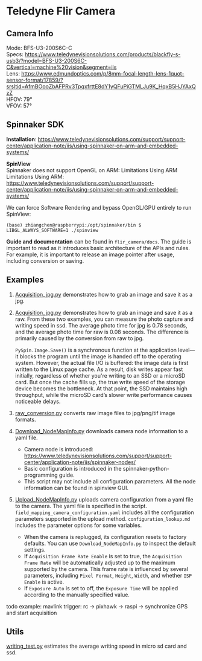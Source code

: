 # Teledyne Flir Camera

## Camera Info
Mode: BFS-U3-200S6C-C  
Specs: https://www.teledynevisionsolutions.com/products/blackfly-s-usb3/?model=BFS-U3-200S6C-C&vertical=machine%20vision&segment=iis  
Lens: https://www.edmundoptics.com/p/8mm-focal-length-lens-1quot-sensor-format/17859/?srsltid=AfmBOooZbAFPRv3TpqxfrttE8dY1yQFuPiGTMLJu9K_HqxB5HJYAxQzZ  
HFOV: 79°  
VFOV: 57°  


## Spinnaker SDK
**Installation**: https://www.teledynevisionsolutions.com/support/support-center/application-note/iis/using-spinnaker-on-arm-and-embedded-systems/  

**SpinView**  
Spinnaker does not support OpenGL on ARM: Limitations Using ARM
Limitations Using ARM: https://www.teledynevisionsolutions.com/support/support-center/application-note/iis/using-spinnaker-on-arm-and-embedded-systems/

We can force Software Rendering and bypass OpenGL/GPU entirely to run SpinView:
```
(base) zhiangchen@raspberrypi:/opt/spinnaker/bin $ LIBGL_ALWAYS_SOFTWARE=1 ./spinview
```
**Guide and documentation** can be found in `flir_camera/docs`. The guide is important to read as it introduces basic architecture of the APIs and rules. For example, it is important to release an image pointer after usage, including conversion or saving. 

## Examples
1. [Acquisition_jpg.py](examples/Acquisition_jpg.py) demonstrates how to grab an image and save it as a jpg.  

2. [Acquisition_jpg.py](examples/Acquisition_raw.py) demonstrates how to grab an image and save it as a raw. From these two examples, you can measure the photo capture and writing speed in ssd. The average photo time for jpg is 0.78 seconds, and the average photo time for raw is 0.08 seconds. The difference is primarily caused by the conversion from raw to jpg.    

    `PySpin.Image.Save()` is a synchronous function at the application level—it blocks the program until the image is handed off to the operating system. However, the actual file I/O is buffered: the image data is first written to the Linux page cache. As a result, disk writes appear fast initially, regardless of whether you're writing to an SSD or a microSD card. But once the cache fills up, the true write speed of the storage device becomes the bottleneck. At that point, the SSD maintains high throughput, while the microSD card’s slower write performance causes noticeable delays.

3. [raw_conversion.py](examples/raw_conversion.py) converts raw image files to jpg/png/tif image formats. 


4. [Download_NodeMapInfo.py](examples/Download_NodeMapInfo.py) downloads camera node information to a yaml file.

    - Camera node is introduced: https://www.teledynevisionsolutions.com/support/support-center/application-note/iis/spinnaker-nodes/
    - Basic configuration is introduced in the spinnaker-python-programming guide. 
    - This script may not include all configuration parameters. All the node information can be found in spinview GUI. 
  
5. [Upload_NodeMapInfo.py](examples/Upload_NodeMapInfo.py) uploads camera configuration from a yaml file to the camera. The yaml file is specified in the script. `field_mapping_camera_configuration.yaml` includes all the configuration parameters supported in the upload method. `configuration_lookup.md` includes the parameter options for some variables. 
   - When the camera is replugged, its configuration resets to factory defaults. You can use `Download_NodeMapInfo.py` to inspect the default settings.
   - If `Acquisition Frame Rate Enable` is set to true, the `Acquisition Frame Rate` will be automatically adjusted up to the maximum supported by the camera. This frame rate is influenced by several parameters, including `Pixel Format`, `Height`, `Width`, and whether `ISP Enable` is active.
   - If `Exposure Auto` is set to off, the `Exposure Time` will be applied according to the manually specified value.

todo example: mavlink trigger: rc -> pixhawk -> raspi -> synchronize GPS and start acquisition

## Utils
[writing_test.py](writing_test.py) estimates the average writing speed in micro sd card and ssd. 